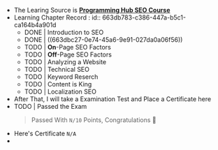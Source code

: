 - The Learing Source is [__Programming Hub SEO Course__](https://programminghub.io/coursedetail/programming/learn/SEO/70)
- Learning Chapter Record :
  id:: 663db783-c386-447a-b5c1-ca164b4a901d
	- DONE | Introduction to SEO
	- DONE | ((663dbc27-0e74-45a6-9e91-027da0a06f56))
	- TODO | **On**-Page SEO Factors
	- TODO | **Off**-Page SEO Factors
	- TODO | Analyzing a Website
	- TODO | Technical SEO
	- TODO | Keyword Reserch
	- TODO | Content is King
	- TODO | Localization SEO
- After That, I will take a Examination Test and Place a Certificate here
- TODO | Passed the Exam
  > Passed With `N/10` Points, Congratulations 🎉
- Here's Certificate `N/A`
-